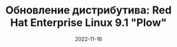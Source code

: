 ---
layout: post
title: "Обновление дистрибутива: Red Hat Enterprise Linux 9.1 \"Plow\""
date: 2022-11-16   
---